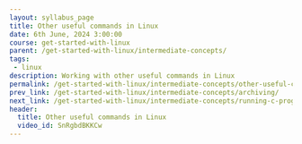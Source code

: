 ```yaml
---
layout: syllabus_page
title: Other useful commands in Linux
date: 6th June, 2024 3:00:00
course: get-started-with-linux
parent: /get-started-with-linux/intermediate-concepts/
tags:
 - linux
description: Working with other useful commands in Linux
permalink: /get-started-with-linux/intermediate-concepts/other-useful-commands/
prev_link: /get-started-with-linux/intermediate-concepts/archiving/
next_link: /get-started-with-linux/intermediate-concepts/running-c-program/
header:
  title: Other useful commands in Linux
  video_id: SnRgbdBKKCw
---
```


